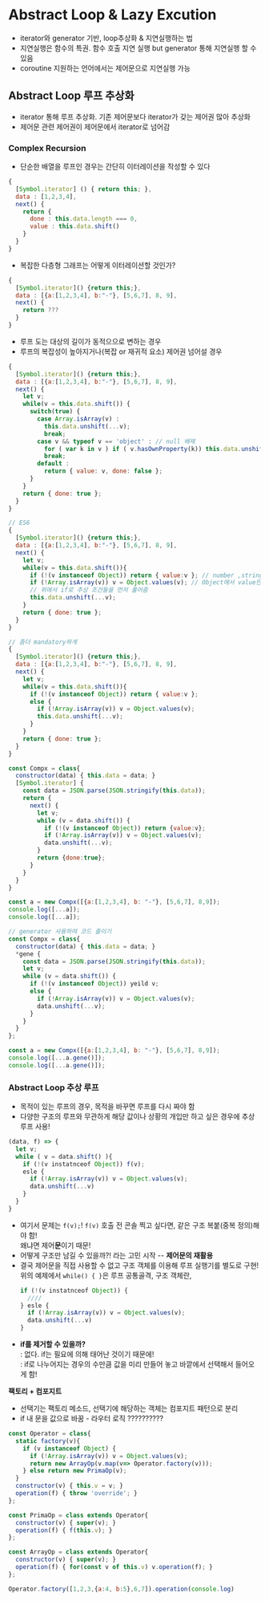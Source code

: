 # Abstract Loop & Lazy Excution
- iterator와 generator 기반, loop추상화 & 지연실행하는 법
- 지연실행은 함수의 특권. 함수 호출 지연 실행 but generator 통해 지연실행 할 수 있음
- coroutine 지원하는 언어에서는 제어문으로 지연실행 가능

## Abstract Loop 루프 추상화
- iterator 통해 루프 추상화. 기존 제어문보다 iterator가 갖는 제어권 많아 추상화 
- 제어문 관련 제어권이 제어문에서 iterator로 넘어감

### Complex Recursion 
- 단순한 배열을 루프인 경우는 간단히 이터레이션을 작성할 수 있다
```js
{
  [Symbol.iterator] () { return this; },
  data : [1,2,3,4],
  next() {
    return {
      done : this.data.length === 0,
      value : this.data.shift()
    }
  }
}
```

- 복잡한 다층형 그래프는 어떻게 이터레이션할 것인가?
```js
{
  [Symbol.iterator]() {return this;},
  data : [{a:[1,2,3,4], b:"-"}, [5,6,7], 8, 9],
  next() {
    return ???
  }
} 
```
- 루프 도는 대상의 길이가 동적으으로 변하는 경우
- 루프의 복잡성이 높아지거나(복잡 or 재귀적 요소) 제어권 넘어설 경우

```js
{
  [Symbol.iterator]() {return this;},
  data : [{a:[1,2,3,4], b:"-"}, [5,6,7], 8, 9],
  next() {
    let v;
    while(v = this.data.shift()) {
      switch(true) {
        case Array.isArray(v) :
          this.data.unshift(...v);
          break;
        case v && typeof v == 'object' : // null 배제
          for ( var k in v ) if ( v.hasOwnProperty(k)) this.data.unshift(v[k]);
          break;
        default :
          return { value: v, done: false };
      }
    }
    return { done: true };
  }
} 
```

```js
// ES6 
{
  [Symbol.iterator]() {return this;},
  data : [{a:[1,2,3,4], b:"-"}, [5,6,7], 8, 9],
  next() {
    let v;
    while(v = this.data.shift()){
      if (!(v instanceof Object)) return { value:v }; // number ,string, boolean, NaN, undefined / null은 Object
      if (!Array.isArray(v)) v = Object.values(v); // Object에서 value만 모아 배열로 생성 
      // 위에서 if로 추상 조건들을 먼저 풀어줌
      this.data.unshift(...v);
    }
    return { done: true };
  }
}
```

```js
// 좀더 mandatory하게
{
  [Symbol.iterator]() {return this;},
  data : [{a:[1,2,3,4], b:"-"}, [5,6,7], 8, 9],
  next() {
    let v;
    while(v = this.data.shift()){
      if (!(v instanceof Object)) return { value:v };
      else {
        if (!Array.isArray(v)) v = Object.values(v);
        this.data.unshift(...v);
      }
    }
    return { done: true };
  }
}
```

```js
const Compx = class{
  constructor(data) { this.data = data; }
  [Symbol.iterator] {
    const data = JSON.parse(JSON.stringify(this.data));
    return {
      next() {
        let v;
        while (v = data.shift()) {
          if (!(v instanceof Object)) return {value:v};
          if (!Array.isArray(v)) v = Object.values(v);
          data.unshift(...v);
        }
        return {done:true};
      }
    }
  }
}

const a = new Compx([{a:[1,2,3,4], b: "-"}, [5,6,7], 8,9]);
console.log([...a]);
console.log([...a]);
```

```js
// generator 사용하여 코드 줄이기
const Compx = class{
  constructor(data) { this.data = data; }
  *gene {
    const data = JSON.parse(JSON.stringify(this.data));
    let v;
    while (v = data.shift()) {
      if (!(v instanceof Object)) yeild v;
      else {
        if (!Array.isArray(v)) v = Object.values(v);
        data.unshift(...v);
      }
    }
  }
};

const a = new Compx([{a:[1,2,3,4], b: "-"}, [5,6,7], 8,9]);
console.log([...a.gene()]);
console.log([...a.gene()]);
```

### Abstract Loop 추상 루프
- 목적이 있는 루프의 경우, 목적을 바꾸면 루프를 다시 짜야 함
- 다양한 구조의 루프와 무관하게 해당 값이나 상황의 개입만 하고 싶은 경우에 추상 루프 사용!
```js
(data, f) => {
  let v;
  while ( v = data.shift() ){
    if (!(v instatnceof Object)) f(v);
    esle {
      if (!Array.isArray(v)) v = Object.values(v);
      data.unshift(...v)
    }
  }
}
```
- 여기서 문제는 `f(v);`! `f(v)` 호출 전 콘솔 찍고 싶다면, 같은 구조 복붙(중복 정의)해야 함!  
  왜냐면 제어**문**이기 때문! 
- 어떻게 구조만 남길 수 있을까?! 라는 고민 시작 -- **제어문의 재활용**
- 결국 제어문을 직접 사용할 수 없고 구조 객체를 이용해 루프 실행기를 별도로 구현!  
  위의 예제에서 `while() { }`은 루프 공통골격, 구조 객체란, 
  ```js
  if (!(v instatnceof Object)) {
    ////
  } esle {
    if (!Array.isArray(v)) v = Object.values(v);
    data.unshift(...v)
  }
  ```
- **if를 제거할 수 있을까?**   
  : 없다. if는 필요에 의해 태어난 것이기 때문에!   
  : if로 나누어지는 경우의 수만큼 값을 미리 만들어 놓고 바깥에서 선택해서 들어오게 함!

**팩토리 + 컴포지트**
- 선택기는 팩토리 메소드, 선택기에 해당하는 객체는 컴포지트 패턴으로 분리
- if 내 문을 값으로 바꿈 - 라우터 로직 ??????????
```js
const Operator = class{
  static factory(v){
    if (v instanceof Object) {
      if (!Array.isArray(v)) v = Object.values(v);
      return new ArrayOp(v.map(v=> Operator.factory(v)));
    } else return new PrimaOp(v);
  }
  constructor(v) { this.v = v; }
  operation(f) { throw 'override'; }
};

const PrimaOp = class extends Operator{
  constructor(v) { super(v); }
  operation(f) { f(this.v); }
};

const ArrayOp = class extends Operator{
  constructor(v) { super(v); }
  operation(f) { for(const v of this.v) v.operation(f); }
};

Operator.factory([1,2,3,{a:4, b:5},6,7]).operation(console.log)
```
